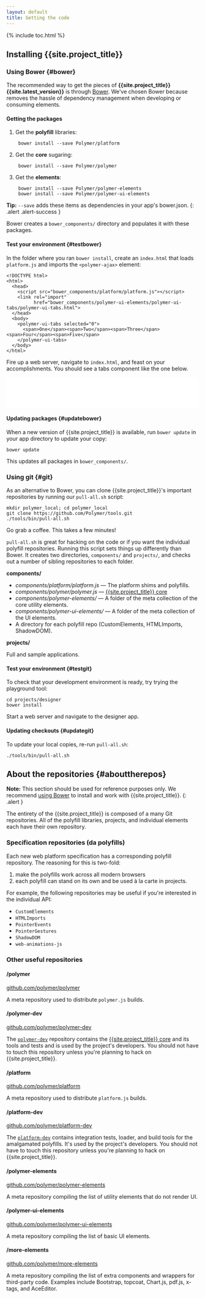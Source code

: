 ```yaml
---
layout: default
title: Getting the code
---
```


{% include toc.html %}

## Installing {{site.project_title}}

### Using Bower {#bower}

The recommended way to get the pieces of **{{site.project_title}} {{site.latest_version}}** is through [Bower](http://bower.io/). We've chosen Bower because removes the hassle of dependency management when developing
or consuming elements.

#### Getting the packages

1. Get the <i class="icon-cogs foundation"></i> <b class="foundation">polyfill</b> libraries:

        bower install --save Polymer/platform

2. Get the <i class="icon-beaker core"></i> <b class="core">core</b> sugaring:

        bower install --save Polymer/polymer

3. Get the <i class="icon-puzzle-piece elements"></i> <b class="elements">elements</b>:

        bower install --save Polymer/polymer-elements
        bower install --save Polymer/polymer-ui-elements

**Tip:** `--save` adds these items as dependencies in your app's bower.json.
{: .alert .alert-success }

Bower creates a `bower_components/` directory and populates it with these packages.

#### Test your environment {#testbower}

In the folder where you ran `bower install`, create an `index.html` that loads `platform.js`
and imports the `<polymer-ajax>` element:

    <!DOCTYPE html>
    <html>
      <head>
        <script src="bower_components/platform/platform.js"></script>
        <link rel="import"
              href="bower_components/polymer-ui-elements/polymer-ui-tabs/polymer-ui-tabs.html">
      </head>
      <body>
        <polymer-ui-tabs selected="0">
          <span>One</span><span>Two</span><span>Three</span><span>Four</span><span>Five</span>
        </polymer-ui-tabs>
      </body>
    </html>

Fire up a web server, navigate to `index.html`, and feast on your accomplishments.
You should see a tabs component like the one below.

<iframe src="/components/polymer-ui-tabs/index.html" style="border:none;height:80px;width:100%;"></iframe>

#### Updating packages {#updatebower}

When a new version of {{site.project_title}} is available, run `bower update`
in your app directory to update your copy:

    bower update

This updates all packages in `bower_components/`.

### Using git {#git}

As an alternative to Bower, you can clone {{site.project_title}}'s important repositories
by running our `pull-all.sh` script:

    mkdir polymer_local; cd polymer_local
    git clone https://github.com/Polymer/tools.git
    ./tools/bin/pull-all.sh

<!-- <p class="centered"><a href="/tools/pull-all.sh" target="_blank" class="btn btn-success" alt="Download pull-all.sh" title="Download pull-all.sh"><i class="icon-white icon-download"></i> Download pull-all.sh</a></p>
 -->

Go grab a coffee. This takes a few minutes!

`pull-all.sh` is great for hacking on the code or if you want the individual polyfill repositories.
Running this script sets things up differently than Bower. It creates two directories, `components/` and `projects/`, and checks out a number of sibling repositories to each folder.

**components/**

- *components/platform/platform.js* — The platform shims and polyfills.
- *components/polymer/polymer.js* — [{{site.project_title}} core](polymer.html)
- *components/polymer-elements/* — A folder of the meta collection of the core utility elements.
- *components/polymer-ui-elements/* — A folder of the meta collection of the UI elements.
- A directory for each polyfill repo (CustomElements, HTMLImports, ShadowDOM).

**projects/**

Full and sample applications.

#### Test your environment {#testgit}

To check that your development environment is ready, try trying the playground tool:

    cd projects/designer
    bower install

Start a web server and navigate to the designer app.

#### Updating checkouts {#updategit}

To update your local copies, re-run `pull-all.sh`:

    ./tools/bin/pull-all.sh

## About the repositories {#abouttherepos}

**Note:** This section should be used for reference purposes only. We recommend
[using Bower](#bower) to install and work with {{site.project_title}}.
{: .alert }

The entirety of the {{site.project_title}} is composed of a many Git
repositories. All of the polyfill libraries, projects, and individual elements
each have their own repository.

### Specification repositories (da polyfills)

Each new web platform specification has a corresponding polyfill repository. The
reasoning for this is two-fold:

1. make the polyfills work across all modern browsers
2. each polyfill can stand on its own and be used à la carte in projects.

For example, the following repositories may be useful if you're interested in the individual API:

* `CustomElements`
* `HTMLImports`
* `PointerEvents`
* `PointerGestures`
* `ShadowDOM`
* `web-animations-js`

### Other useful repositories

#### /polymer

[github.com/polymer/polymer](https://github.com/polymer/polymer)

A meta repository used to distribute `polymer.js` builds.

#### /polymer-dev

[github.com/polymer/polymer-dev](https://github.com/polymer/polymer-dev)

The [`polymer-dev`](https://github.com/polymer/polymer-dev) repository contains the
[{{site.project_title}} core](polymer.html) and its tools and tests and is used
by the project's developers. You should not have to touch this repository unless
you're planning to hack on {{site.project_title}}.

#### /platform

[github.com/polymer/platform](https://github.com/polymer/platform)

A meta repository used to distribute `platform.js` builds.

#### /platform-dev

[github.com/polymer/platform-dev](https://github.com/polymer/platform-dev)

The [`platform-dev`](https://github.com/polymer/platform-dev) contains integration tests, loader, and build tools for the amalgamated polyfills. It's used by the project's developers. You should not have to touch this repository unless you're planning to hack on {{site.project_title}}.

#### /polymer-elements

[github.com/polymer/polymer-elements](https://github.com/polymer/polymer-elements)

A meta repository compiling the list of utility elements that do not render UI.

#### /polymer-ui-elements

[github.com/polymer/polymer-ui-elements](https://github.com/polymer/polymer-ui-elements)

A meta repository compiling the list of basic UI elements.

#### /more-elements

[github.com/polymer/more-elements](https://github.com/polymer/more-elements)

A meta repository compiling the list of extra components and wrappers for third-party code. 
Examples include Bootstrap, topcoat, Chart.js, pdf.js, x-tags, and AceEditor.

<!--
#### /toolkit-ui

[github.com/polymer/toolkit-ui](https://github.com/polymer/toolkit-ui)

The [`toolkit-ui`](https://github.com/polymer/toolkit-ui) repository contains examples of
the types of things you can do when writing a [{{site.project_title}} element](/polymer.html).

- **elements/** — `g-*` custom element definitions.
- **workbench/** — demos of the {{site.project_title}}-style elements found in `elements/`.


### /projects

[github.com/polymer/projects](https://github.com/polymer/projects)

The [`projects`](https://github.com/polymer/projects) repository contains
substantial larger apps/demos that we're tinkering with This includes apps like
pica and tools like Sandbox.
-->

